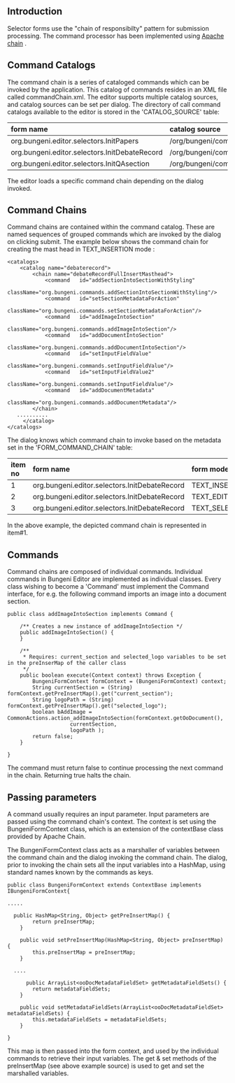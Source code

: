 ## Introduction ##

Selector forms use the "chain of responsibilty" pattern for submission processing. The command processor has been implemented using [Apache chain](http://commons.apache.org/chain/) .


## Command Catalogs ##

The command chain is a series of cataloged commands which can be invoked by the application. This catalog of commands resides in an XML file called commandChain.xml.
The editor supports multiple catalog sources, and catalog sources can be set per dialog.
The directory of call command catalogs available to the editor is stored in the 'CATALOG\_SOURCE' table:

|form name|catalog source|
|:--------|:-------------|
|org.bungeni.editor.selectors.InitPapers|/org/bungeni/commands/chains/commandChain.xml|
|org.bungeni.editor.selectors.InitDebateRecord|/org/bungeni/commands/chains/commandChain.xml|
|org.bungeni.editor.selectors.InitQAsection|/org/bungeni/commands/chains/commandChain.xml|

The editor loads a specific command chain depending on the dialog invoked.

## Command Chains ##

Command chains are contained within the command catalog.
These are named sequences of grouped commands which are invoked by the dialog on clicking submit.
The example below shows the command chain for creating the mast head in TEXT\_INSERTION mode :

```
<catalogs>
    <catalog name="debaterecord">
        <chain name="debateRecordFullInsertMasthead">
            <command   id="addSectionIntoSectionWithStyling"
                       className="org.bungeni.commands.addSectionIntoSectionWithStyling"/>
            <command   id="setSectionMetadataForAction"
                       className="org.bungeni.commands.setSectionMetadataForAction"/>
            <command   id="addImageIntoSection"
                       className="org.bungeni.commands.addImageIntoSection"/>
            <command   id="addDocumentIntoSection"
                       className="org.bungeni.commands.addDocumentIntoSection"/>
            <command   id="setInputFieldValue"
                       className="org.bungeni.commands.setInputFieldValue"/>
            <command   id="setInputFieldValue2"
                       className="org.bungeni.commands.setInputFieldValue"/>
            <command   id="addDocumentMetadata"
                       className="org.bungeni.commands.addDocumentMetadata"/>
        </chain>
   ..........
     </catalog>
</catalogs>
```

The dialog knows which command chain to invoke based on the metadata set in the 'FORM\_COMMAND\_CHAIN' table:

|item no|form name|form mode|command catalog| command chain|
|:------|:--------|:--------|:--------------|:-------------|
|1 |org.bungeni.editor.selectors.InitDebateRecord|TEXT\_INSERTION|debaterecord|debateRecordFullInsertMasthead|
|2 |org.bungeni.editor.selectors.InitDebateRecord|TEXT\_EDIT|debaterecord|debateRecordFullEditMasthead|
|3 |org.bungeni.editor.selectors.InitDebateRecord|TEXT\_SELECTED\_INSERT|debaterecord|debateRecordSelectedInsertMasthead|

In the above example, the depicted command chain is represented in item#1.

## Commands ##

Command chains are composed of individual commands.  Individual commands in Bungeni Editor are implemented as individual classes.  Every class wishing to become a 'Command' must implement the Command interface, for e.g. the following command imports an image into a document section.

```
public class addImageIntoSection implements Command {
    
    /** Creates a new instance of addImageIntoSection */
    public addImageIntoSection() {
    }

    /**
     * Requires: current_section and selected_logo variables to be set in the preInserMap of the caller class
     */
    public boolean execute(Context context) throws Exception {
        BungeniFormContext formContext = (BungeniFormContext) context;
        String currentSection = (String) formContext.getPreInsertMap().get("current_section");
        String logoPath = (String) formContext.getPreInsertMap().get("selected_logo");
        boolean bAddImage = CommonActions.action_addImageIntoSection(formContext.getOoDocument(), 
                    currentSection, 
                    logoPath );
        return false;
    }
    
}

```

The command must return false to continue processing the next command in the chain. Returning true halts the chain.

## Passing parameters ##

A command usually requires an input parameter. Input parameters are passed using the command chain's context.
The context is set using the BungeniFormContext class, which is an extension of the contextBase class provided by Apache Chain.

The BungeniFormContext class acts as a marshaller of variables between the command chain and the dialog invoking the command chain.  The dialog, prior to invoking the chain sets all the input variables into  a HashMap, using standard names known by the commands as keys.

```
public class BungeniFormContext extends ContextBase implements IBungeniFormContext{

.....

  public HashMap<String, Object> getPreInsertMap() {
        return preInsertMap;
    }

    public void setPreInsertMap(HashMap<String, Object> preInsertMap) {
        this.preInsertMap = preInsertMap;
    }
  
  ....

      public ArrayList<ooDocMetadataFieldSet> getMetadataFieldSets() {
        return metadataFieldSets;
    }

    public void setMetadataFieldSets(ArrayList<ooDocMetadataFieldSet> metadataFieldSets) {
        this.metadataFieldSets = metadataFieldSets;
    }

}

```

This map is then passed into  the form context, and used by the individual commands to retrieve their input variables. The get & set methods of the preInsertMap (see above example source) is used to get and set the marshalled variables.


